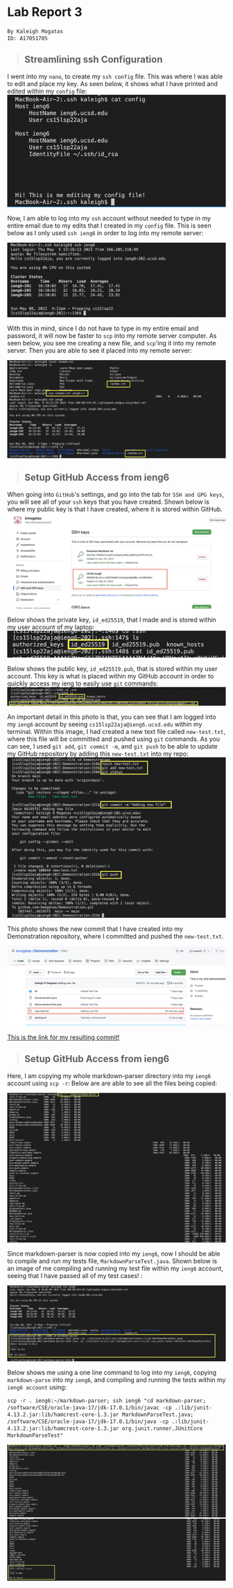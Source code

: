 # Lab Report 3

```
By Kaleigh Mogatas 
ID: A17051705
```

>## **Streamlining ssh Configuration** 

I went into my `nano`, to create my `ssh config` file. This was where I was able to edit and place my key. As seen below, it shows what I have printed and edited within my `config` file:
![Image](config2.png)

Now, I am able to log into my `ssh` account without needed to type in my entire email due to my edits that I created in my `config` file. This is seen below as I only used `ssh ieng6` in order to log into my remote server:

![Image](ssh.png)

With this in mind, since I do not have to type in my entire email and password, it will now be faster to `scp` into my remote server computer. As seen below, you see me creating a new file, and `scp`'ing it into my remote server. Then you are able to see it placed into my remote server:

![Image](scp.png)


>## **Setup GitHub Access from ieng6** 

When going into `GitHub`'s settings, and go into the tab for `SSH and GPG keys`, you will see all of your `ssh` keys that you have created. Shown below is where my public key is that I have created, where it is stored within GitHub.
![Image](sshkey.png)

Below shows the private key, `id_ed25519`, that I made and is stored within my user account of my laptop:
![Image](private.png)

Below shows the public key, `id_ed25519.pub`, that is stored within my user account. This key is what is placed within my GitHub account in order to quickly access my ieng to easily use `git` commands:
![Image](public.png)

An important detail in this photo is that, you can see that I am logged into my `ieng6` account by seeing `cs15lsp22aja@ieng6.ucsd.edu` within my terminal. Within this image, I had created a new text file called `new-test.txt`, where this file will be committed and pushed using `git` commands. As you can see, I used `git add`, `git commit -m`, and `git push` to be able to update my GitHub repository by adding this `new-test.txt` into my repo:
![Image](git.png)

This photo shows the new commit that I have created into my Demonstration repository, where I committed and pushed the `new-test.txt`.

![Image](repo.png)

[This is the link for my resulting commit!](https://github.com/kmogatas/Demonstration/commit/9d195f5034f3c3a6461acdd45b4d1206dc702cb9)

>## **Setup GitHub Access from ieng6** 

Here, I am copying my whole markdown-parser directory into my `ieng6` account using `scp -r`: Below are are able to see all the files being copied:

![Image](copying.png)

Since markdown-parser is now copied into my `ieng6`, now I should be able to compile and run my tests file, `MarkdownParseTest.java`. Shown below is an image of me compiling and running my test file within my `ieng6` account, seeing that I have passed all of my test cases! :

![Image](running.png)

Below shows me using a one line command to log into my `ieng6`, copying `markdown-parse` into my `ieng6`, and compiling and running the tests within my `ieng6 account` using: 
```
scp -r . ieng6:~/markdown-parser; ssh ieng6 "cd markdown-parser; /software/CSE/oracle-java-17/jdk-17.0.1/bin/javac -cp .:lib/junit-4.13.2.jar:lib/hamcrest-core-1.3.jar MarkdownParseTest.java; /software/CSE/oracle-java-17/jdk-17.0.1/bin/java -cp .:lib/junit-4.13.2.jar:lib/hamcrest-core-1.3.jar org.junit.runner.JUnitCore MarkdownParseTest"
```
![Image](part1.png)
![Image](part2.png)